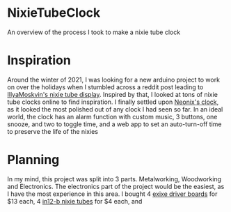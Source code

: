 # NixieTubeClock
An overview of the process I took to make a nixie tube clock 

# Inspiration
Around the winter of 2021, I was looking for a new arduino project to work on over the holidays when I stumbled across a reddit post leading to [IllyaMoskvin's nixie tube display](https://github.com/IllyaMoskvin/nixie-counter). Inspired by that, I looked at tons of nixie tube clocks online to find inspiration. I finally settled upon [Neonix's clock](https://www.etsy.com/listing/931590165/nixie-tube-clock-neonix-412-customizable?ga_order=most_relevant&ga_search_type=all&ga_view_type=gallery&ga_search_query=nixie+tube+clock&ref=sc_gallery-1-5&plkey=ac1318e828d258e6cba0e64b21e83669887453da%3A931590165&frs=1&sts=1), as it looked the most polished out of any clock I had seen so far.
In an ideal world, the clock has an alarm function with custom music, 3 buttons, one snooze, and two to toggle time, and a web app to set an auto-turn-off time to preserve the life of the nixies

# Planning 
In my mind, this project was split into 3 parts. Metalworking, Woodworking and Electronics. The electronics part of the project would be the easiest, as I have the most experience in this area. I bought 4 [exixe driver boards](https://www.tindie.com/products/dekuNukem/exixe-miniture-nixie-tube-driver-modules/#product-reviews) for $13 each, 4 [in12-b nixie tubes](https://www.ebay.com/itm/131964707917?hash=item1eb9b5a44d:g:C3cAAOSwmLlX-i1o) for $4 each, and   
